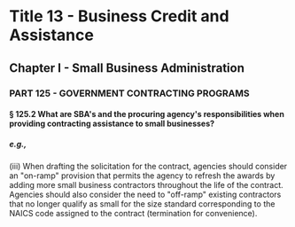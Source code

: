 
# Title 13 - Business Credit and Assistance
## Chapter I - Small Business Administration
### PART 125 - GOVERNMENT CONTRACTING PROGRAMS
#### § 125.2 What are SBA's and the procuring agency's responsibilities when providing contracting assistance to small businesses?
##### e.g.,

(iii) When drafting the solicitation for the contract, agencies should consider an "on-ramp" provision that permits the agency to refresh the awards by adding more small business contractors throughout the life of the contract. Agencies should also consider the need to "off-ramp" existing contractors that no longer qualify as small for the size standard corresponding to the NAICS code assigned to the contract (termination for convenience).
